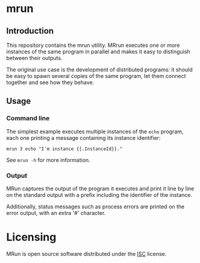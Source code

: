 # mrun
## Introduction
This repository contains the mrun utility. MRrun executes one or more
instances of the same program in parallel and makes it easy to distinguish
between their outputs.

The original use case is the development of distributed programs: it should be
easy to spawn several copies of the same program, let them connect together
and see how they behave.

## Usage
### Command line
The simplest example executes multiple instances of the `echo` program, each
one printing a message containing its instance identifier:

```
mrun 3 echo "I'm instance {{.InstanceId}}."
```

See `mrun -h` for more information.

### Output
MRun captures the output of the program it executes and print it line by line
on the standard output with a prefix including the identifier of the instance.

Additionally, status messages such as process errors are printed on the error
output, with an extra '#' character.

# Licensing
MRun is open source software distributed under the
[ISC](https://opensource.org/licenses/ISC) license.
